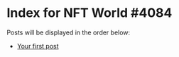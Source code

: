 # Index for NFT World #4084
Posts will be displayed in the order below:

- [Your first post](./001-first.md)

